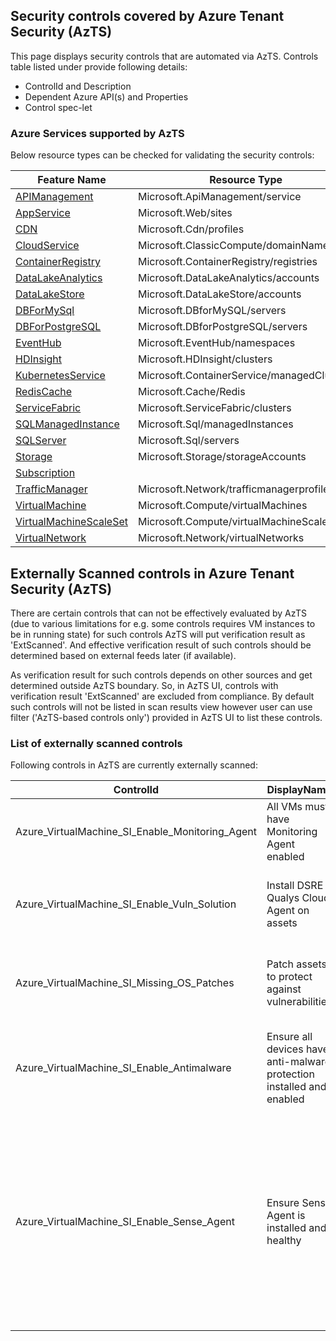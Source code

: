 ## Security controls covered by Azure Tenant Security (AzTS)

This page displays security controls that are automated via AzTS. Controls table listed under provide following details:
- ControlId and Description
- Dependent Azure API(s) and Properties
- Control spec-let

### Azure Services supported by AzTS

Below resource types can be checked for validating the security controls:

|Feature Name|Resource Type|
|---|---|
|[APIManagement](Feature/APIManagement.md)|Microsoft.ApiManagement/service|
|[AppService](Feature/AppService.md)|Microsoft.Web/sites|
|[CDN](Feature/CDN.md)|Microsoft.Cdn/profiles|
|[CloudService](Feature/CloudService.md)|Microsoft.ClassicCompute/domainNames|
|[ContainerRegistry](Feature/ContainerRegistry.md)|Microsoft.ContainerRegistry/registries|
|[DataLakeAnalytics](Feature/DataLakeAnalytics.md)|Microsoft.DataLakeAnalytics/accounts|
|[DataLakeStore](Feature/DataLakeStore.md)|Microsoft.DataLakeStore/accounts|
|[DBForMySql](Feature/DBForMySql.md)|Microsoft.DBforMySQL/servers|
|[DBForPostgreSQL](Feature/DBForPostgreSQL.md)|Microsoft.DBforPostgreSQL/servers|
|[EventHub](Feature/EventHub.md)|Microsoft.EventHub/namespaces|
|[HDInsight](Feature/HDInsight.md)|Microsoft.HDInsight/clusters|
|[KubernetesService](Feature/KubernetesService.md)|Microsoft.ContainerService/managedClusters|
|[RedisCache](Feature/RedisCache.md)|Microsoft.Cache/Redis|
|[ServiceFabric](Feature/ServiceFabric.md)|Microsoft.ServiceFabric/clusters|
|[SQLManagedInstance](Feature/SQLManagedInstance.md)|Microsoft.Sql/managedInstances|
|[SQLServer](Feature/SQLServer.md)|Microsoft.Sql/servers|
|[Storage](Feature/Storage.md)|Microsoft.Storage/storageAccounts|
|[Subscription](Feature/SubscriptionCore.md)|
|[TrafficManager](Feature/TrafficManager.md)|Microsoft.Network/trafficmanagerprofiles|
|[VirtualMachine](Feature/VirtualMachine.md)|Microsoft.Compute/virtualMachines|
|[VirtualMachineScaleSet](Feature/VirtualMachineScaleSet.md)|Microsoft.Compute/virtualMachineScaleSets|
|[VirtualNetwork](Feature/VirtualNetwork.md)|Microsoft.Network/virtualNetworks|

## Externally Scanned controls in Azure Tenant Security (AzTS)

There are certain controls that can not be effectively evaluated by AzTS (due to various limitations for e.g. some controls requires VM instances to be in running state) for such controls AzTS will put verification result as 'ExtScanned'. And effective verification result of such controls should be determined based on external feeds later (if available). 

As verification result for such controls depends on other sources and get determined outside AzTS boundary. So, in AzTS UI, controls with verification result 'ExtScanned' are excluded from compliance. By default such controls will not be listed in scan results view however user can use filter ('AzTS-based controls only') provided in AzTS UI to list these controls.

### List of externally scanned controls

Following controls in AzTS are currently externally scanned:

| ControlId | DisplayName | Description |
|-----------|-------------|-------------|
| Azure_VirtualMachine_SI_Enable_Monitoring_Agent|All VMs must have Monitoring Agent enabled|All VMs must have Monitoring Agent enabled|
| Azure_VirtualMachine_SI_Enable_Vuln_Solution|Install DSRE Qualys Cloud Agent on assets|Vulnerability assessment solution should be installed on VM|
| Azure_VirtualMachine_SI_Missing_OS_Patches|Patch assets to protect against vulnerabilities|Virtual Machine must have all the required OS patches installed|
| Azure_VirtualMachine_SI_Enable_Antimalware|Ensure all devices have anti-malware protection installed and enabled|Antimalware must be enabled with real time protection on Virtual Machine|
| Azure_VirtualMachine_SI_Enable_Sense_Agent|Ensure Sense Agent is installed and healthy|Sense Agent provides Threat and Vulnerability Management (TVM) data and other enhanced telemetry to the backend Microsoft Defender Advanced Threat Protection (MDATP) instance|
